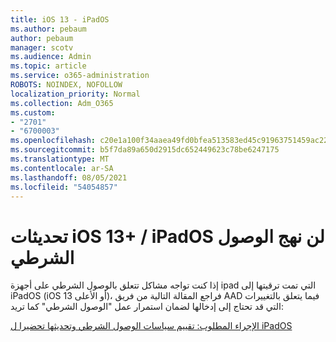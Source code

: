 ```yaml
---
title: iOS 13 - iPadOS
ms.author: pebaum
author: pebaum
manager: scotv
ms.audience: Admin
ms.topic: article
ms.service: o365-administration
ROBOTS: NOINDEX, NOFOLLOW
localization_priority: Normal
ms.collection: Adm_O365
ms.custom:
- "2701"
- "6700003"
ms.openlocfilehash: c20e1a100f34aaea49fd0bfea513583ed45c91963751459ac229a265929f3fd0
ms.sourcegitcommit: b5f7da89a650d2915dc652449623c78be6247175
ms.translationtype: MT
ms.contentlocale: ar-SA
ms.lasthandoff: 08/05/2021
ms.locfileid: "54054857"
---
```

# <a name="ios-13--ipados-updates-for-conditional-access-policy"></a>تحديثات iOS 13+ / iPadOS لن نهج الوصول الشرطي

إذا كنت تواجه مشاكل تتعلق بالوصول الشرطي على أجهزة ipad التي تمت ترقيتها إلى iPadOS (iOS 13 أو الأعلى)، فراجع المقالة التالية من فريق AAD فيما يتعلق بالتغييرات التي قد تحتاج إلى إدخالها لضمان استمرار عمل "الوصول الشرطي" كما تريد:

[الإجراء المطلوب: تقييم سياسات الوصول الشرطي وتحديثها تحضيرا ل iPadOS](https://support.microsoft.com/help/4521038/action-required-update-conditional-access-policies-for-ipados)